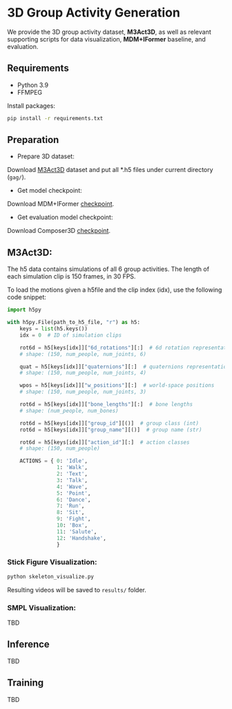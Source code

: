 # 3D Group Activity Generation

We provide the 3D group activity dataset, **M3Act3D**, as well as relevant supporting scripts for data visualization, **MDM+IFormer** baseline, and evaluation.

## Requirements

- Python 3.9
- FFMPEG

Install packages:
```bash
pip install -r requirements.txt
```

## Preparation

- Prepare 3D dataset:

Download [M3Act3D](https://tally.so/r/wvLN60) dataset and put all *.h5 files under current directory (`gag/`).

- Get model checkpoint:

Download MDM+IFormer [checkpoint](https://github.com/cjerry1243/M3Act/tree/master/gag).

- Get evaluation model checkpoint:

Download Composer3D [checkpoint](https://github.com/cjerry1243/M3Act/tree/master/gag).


## M3Act3D:

The h5 data contains simulations of all 6 group activities. The length of each simulation clip is 150 frames, in 30 FPS.

To load the motions given a h5file  and the clip index (idx), use the following code snippet:

```python
import h5py

with h5py.File(path_to_h5_file, "r") as h5:
    keys = list(h5.keys())
    idx = 0  # ID of simulation clips

    rot6d = h5[keys[idx]]["6d_rotations"][:]  # 6d rotation representation
    # shape: (150, num_people, num_joints, 6)

    quat = h5[keys[idx]]["quaternions"][:]  # quaternions representation
    # shape: (150, num_people, num_joints, 4)

    wpos = h5[keys[idx]]["w_positions"][:]  # world-space positions
    # shape: (150, num_people, num_joints, 3)

    rot6d = h5[keys[idx]]["bone_lengths"][:]  # bone lengths
    # shape: (num_people, num_bones)

    rot6d = h5[keys[idx]]["group_id"][()]  # group class (int)
    rot6d = h5[keys[idx]]["group_name"][()]  # group name (str)

    rot6d = h5[keys[idx]]["action_id"][:]  # action classes
    # shape: (150, num_people)

    ACTIONS = { 0: 'Idle',
                1: 'Walk',
                2: 'Text',
                3: 'Talk',
                4: 'Wave',
                5: 'Point',
                6: 'Dance',
                7: 'Run',
                8: 'Sit',
                9: 'Fight',
                10: 'Box',
                11: 'Salute',
                12: 'Handshake',
                }
```


### Stick Figure Visualization:  

```bash
python skeleton_visualize.py
```

Resulting videos will be saved to `results/` folder.


### SMPL Visualization:  

TBD

## Inference

TBD

## Training

TBD
